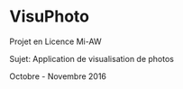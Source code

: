 # VisuPhoto

Projet en Licence Mi-AW

Sujet: Application de visualisation de photos

Octobre - Novembre 2016
